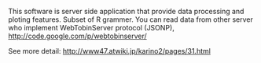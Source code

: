 This software is server side application that provide data processing and ploting features.
Subset of R grammer.
You can read data from other server who implement WebTobinServer protocol (JSONP),
http://code.google.com/p/webtobinserver/

See more detail:
http://www47.atwiki.jp/karino2/pages/31.html